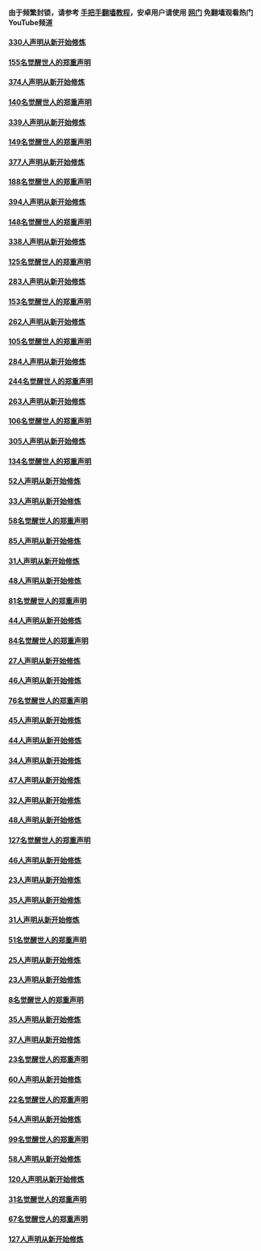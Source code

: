 #### 由于频繁封锁，请参考 [手把手翻墙教程](https://github.com/gfw-breaker/guides/wiki/)，安卓用户请使用 [网门](https://github.com/gfw-breaker/nogfw/blob/master/dl.md?t=05291401) 免翻墙观看热门YouTube频道 

#### [330人声明从新开始修炼](../pages/91/426139.md?t=05291401) 

#### [155名觉醒世人的郑重声明](../pages/91/426138.md?t=05291401) 

#### [374人声明从新开始修炼](../pages/91/425811.md?t=05291401) 

#### [140名觉醒世人的郑重声明](../pages/91/425810.md?t=05291401) 

#### [339人声明从新开始修炼](../pages/91/425690.md?t=05291401) 

#### [149名觉醒世人的郑重声明](../pages/91/425689.md?t=05291401) 

#### [377人声明从新开始修炼](../pages/91/424867.md?t=05291401) 

#### [188名觉醒世人的郑重声明](../pages/91/424866.md?t=05291401) 

#### [394人声明从新开始修炼](../pages/91/423914.md?t=05291401) 

#### [148名觉醒世人的郑重声明](../pages/91/423913.md?t=05291401) 

#### [338人声明从新开始修炼](../pages/91/423540.md?t=05291401) 

#### [125名觉醒世人的郑重声明](../pages/91/423539.md?t=05291401) 

#### [283人声明从新开始修炼](../pages/91/423296.md?t=05291401) 

#### [153名觉醒世人的郑重声明](../pages/91/423295.md?t=05291401) 

#### [262人声明从新开始修炼](../pages/91/423004.md?t=05291401) 

#### [105名觉醒世人的郑重声明](../pages/91/423003.md?t=05291401) 

#### [284人声明从新开始修炼](../pages/91/422707.md?t=05291401) 

#### [244名觉醒世人的郑重声明](../pages/91/422706.md?t=05291401) 

#### [263人声明从新开始修炼](../pages/91/422553.md?t=05291401) 

#### [106名觉醒世人的郑重声明](../pages/91/422552.md?t=05291401) 

#### [305人声明从新开始修炼](../pages/91/422153.md?t=05291401) 

#### [134名觉醒世人的郑重声明](../pages/91/422152.md?t=05291401) 

#### [52人声明从新开始修炼](../pages/91/421846.md?t=05291401) 

#### [33人声明从新开始修炼](../pages/91/421804.md?t=05291401) 

#### [58名觉醒世人的郑重声明](../pages/91/421845.md?t=05291401) 

#### [85人声明从新开始修炼](../pages/91/421769.md?t=05291401) 

#### [31人声明从新开始修炼](../pages/91/421763.md?t=05291401) 

#### [48人声明从新开始修炼](../pages/91/421605.md?t=05291401) 

#### [81名觉醒世人的郑重声明](../pages/91/421656.md?t=05291401) 

#### [44人声明从新开始修炼](../pages/91/421544.md?t=05291401) 

#### [84名觉醒世人的郑重声明](../pages/91/421543.md?t=05291401) 

#### [27人声明从新开始修炼](../pages/91/421465.md?t=05291401) 

#### [46人声明从新开始修炼](../pages/91/421454.md?t=05291401) 

#### [76名觉醒世人的郑重声明](../pages/91/421453.md?t=05291401) 

#### [45人声明从新开始修炼](../pages/91/421452.md?t=05291401) 

#### [44人声明从新开始修炼](../pages/91/421422.md?t=05291401) 

#### [34人声明从新开始修炼](../pages/91/421322.md?t=05291401) 

#### [47人声明从新开始修炼](../pages/91/421264.md?t=05291401) 

#### [32人声明从新开始修炼](../pages/91/421225.md?t=05291401) 

#### [48人声明从新开始修炼](../pages/91/421202.md?t=05291401) 

#### [127名觉醒世人的郑重声明](../pages/91/421224.md?t=05291401) 

#### [46人声明从新开始修炼](../pages/91/421203.md?t=05291401) 

#### [23人声明从新开始修炼](../pages/91/421138.md?t=05291401) 

#### [35人声明从新开始修炼](../pages/91/421122.md?t=05291401) 

#### [31人声明从新开始修炼](../pages/91/421081.md?t=05291401) 

#### [51名觉醒世人的郑重声明](../pages/91/421080.md?t=05291401) 

#### [25人声明从新开始修炼](../pages/91/421020.md?t=05291401) 

#### [23人声明从新开始修炼](../pages/91/420884.md?t=05291401) 

#### [8名觉醒世人的郑重声明](../pages/91/420883.md?t=05291401) 

#### [35人声明从新开始修炼](../pages/91/420809.md?t=05291401) 

#### [37人声明从新开始修炼](../pages/91/420766.md?t=05291401) 

#### [23名觉醒世人的郑重声明](../pages/91/420765.md?t=05291401) 

#### [60人声明从新开始修炼](../pages/91/420727.md?t=05291401) 

#### [22名觉醒世人的郑重声明](../pages/91/420726.md?t=05291401) 

#### [54人声明从新开始修炼](../pages/91/420529.md?t=05291401) 

#### [99名觉醒世人的郑重声明](../pages/91/420528.md?t=05291401) 

#### [58人声明从新开始修炼](../pages/91/420198.md?t=05291401) 

#### [120人声明从新开始修炼](../pages/91/420141.md?t=05291401) 

#### [31名觉醒世人的郑重声明](../pages/91/420197.md?t=05291401) 

#### [67名觉醒世人的郑重声明](../pages/91/420140.md?t=05291401) 

#### [127人声明从新开始修炼](../pages/91/420082.md?t=05291401) 

